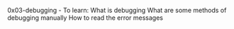 0x03-debugging - To learn:
What is debugging
What are some methods of debugging manually
How to read the error messages